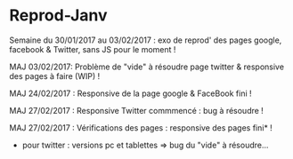 # Reprod-Janv
Semaine du 30/01/2017 au 03/02/2017 : exo de reprod' des pages google, facebook & Twitter, sans JS pour le moment !

MAJ 03/02/2017: Problème de "vide" à résoudre page twitter & responsive des pages à faire (WIP) !

MAJ 24/02/2017 : Responsive de la page google & FaceBook fini !

MAJ 27/02/2017 : Responsive Twitter commmencé : bug à résoudre !

MAJ 27/02/2017 : Vérifications des pages : responsive des pages fini* !

* pour twitter : versions pc et tablettes => bug du "vide" à résoudre...
